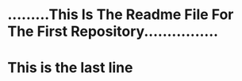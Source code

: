 # .........This Is The Readme File For The First Repository................  




# This is the last line
